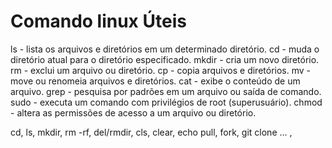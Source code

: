 # Comando linux Úteis
ls - lista os arquivos e diretórios em um determinado diretório.
cd - muda o diretório atual para o diretório especificado.
mkdir - cria um novo diretório.
rm - exclui um arquivo ou diretório.
cp - copia arquivos e diretórios.
mv - move ou renomeia arquivos e diretórios.
cat - exibe o conteúdo de um arquivo.
grep - pesquisa por padrões em um arquivo ou saída de comando.
sudo - executa um comando com privilégios de root (superusuário).
chmod - altera as permissões de acesso a um arquivo ou diretório.

cd, ls, mkdir, rm -rf, del/rmdir, cls, clear, echo
pull, fork, git clone ... ,